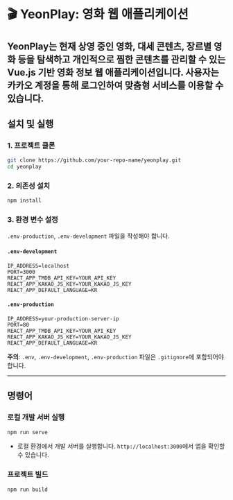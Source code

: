 # 🎬 YeonPlay: 영화 웹 애플리케이션

YeonPlay는 현재 상영 중인 영화, 대세 콘텐츠, 장르별 영화 등을 탐색하고 개인적으로 찜한 콘텐츠를 관리할 수 있는 Vue.js 기반 영화 정보 웹 애플리케이션입니다.
사용자는 카카오 계정을 통해 로그인하여 맞춤형 서비스를 이용할 수 있습니다.
---

## 설치 및 실행

### 1. 프로젝트 클론

```bash
git clone https://github.com/your-repo-name/yeonplay.git
cd yeonplay
```

### 2. 의존성 설치

```bash
npm install
```

### 3. 환경 변수 설정

`.env-production`, `.env-development` 파일을 작성해야 합니다.

#### `.env-development`

```env
IP_ADDRESS=localhost
PORT=3000
REACT_APP_TMDB_API_KEY=YOUR_API_KEY
REACT_APP_KAKAO_JS_KEY=YOUR_KAKAO_JS_KEY
REACT_APP_DEFAULT_LANGUAGE=KR
```

#### `.env-production`

```env
IP_ADDRESS=your-production-server-ip
PORT=80
REACT_APP_TMDB_API_KEY=YOUR_API_KEY
REACT_APP_KAKAO_JS_KEY=YOUR_KAKAO_JS_KEY
REACT_APP_DEFAULT_LANGUAGE=KR
```

**주의**: `.env`, `.env-development`, `.env-production` 파일은 `.gitignore`에 포함되어야 합니다.

---

## 명령어

### 로컬 개발 서버 실행
```bash
npm run serve
```

- 로컬 환경에서 개발 서버를 실행합니다. `http://localhost:3000`에서 앱을 확인할 수 있습니다.


### 프로젝트 빌드

```bash
npm run build
```


